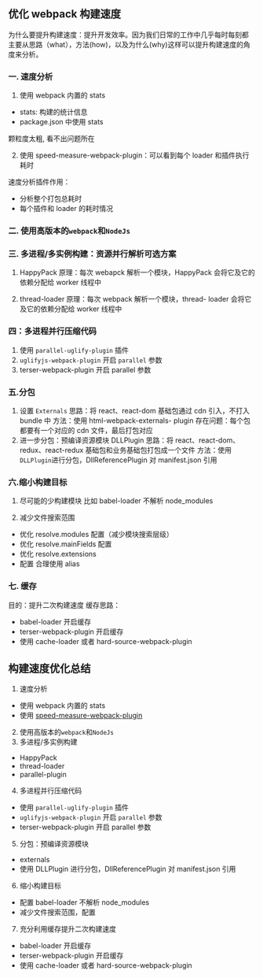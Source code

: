 ## 优化 webpack 构建速度

为什么要提升构建速度：提升开发效率。因为我们日常的工作中几乎每时每刻都
主要从思路（what），方法(how)，以及为什么(why)这样可以提升构建速度的角度来分析。

### 一. 速度分析

1. 使用 webpack 内置的 stats

-   stats: 构建的统计信息
-   package.json 中使用 stats

颗粒度太粗, 看不出问题所在

2. 使用 speed-measure-webpack-plugin：可以看到每个 loader 和插件执行耗时

速度分析插件作用：

-   分析整个打包总耗时
-   每个插件和 loader 的耗时情况

### 二. 使用高版本的`webpack`和`NodeJs`

### 三. 多进程/多实例构建：资源并行解析可选方案

1. HappyPack
   原理：每次 webapck 解析一个模块，HappyPack 会将它及它的依赖分配给 worker 线程中

2. thread-loader
   原理：每次 webpack 解析一个模块，thread- loader 会将它及它的依赖分配给 worker 线程中

### 四：多进程并行压缩代码

1. 使用 `parallel-uglify-plugin` 插件
2. `uglifyjs-webpack-plugin` 开启 `parallel` 参数
3. terser-webpack-plugin 开启 parallel 参数

### 五.分包

1. 设置 `Externals`
   思路：将 react、react-dom 基础包通过 cdn 引入，不打入 bundle 中
   方法：使用 html-webpack-externals- plugin
   存在问题：每个包都要有一个对应的 cdn 文件，最后打包对应
2. 进一步分包：预编译资源模块 DLLPlugin
   思路：将 react、react-dom、redux、react-redux 基础包和业务基础包打包成一个文件
   方法：使用`DLLPlugin`进行分包，DllReferencePlugin 对 manifest.json 引用

### 六.缩小构建目标

1. 尽可能的少构建模块
   比如 babel-loader 不解析 node_modules

2. 减少文件搜索范围

-   优化 resolve.modules 配置（减少模块搜索层级）
-   优化 resolve.mainFields 配置
-   优化 resolve.extensions
-   配置 合理使用 alias

### 七. 缓存

目的：提升二次构建速度
缓存思路：

-   babel-loader 开启缓存
-   terser-webpack-plugin 开启缓存
-   使用 cache-loader 或者 hard-source-webpack-plugin

## 构建速度优化总结

1. 速度分析

-   使用 webpack 内置的 stats
-   使用 [speed-measure-webpack-plugin](https://github.com/stephencookdev/speed-measure-webpack-plugin)

2. 使用高版本的`webpack`和`NodeJs`
3. 多进程/多实例构建

-   HappyPack
-   thread-loader
-   parallel-plugin

4. 多进程并行压缩代码

-   使用 `parallel-uglify-plugin` 插件
-   `uglifyjs-webpack-plugin` 开启 `parallel` 参数
-   terser-webpack-plugin 开启 parallel 参数

5. 分包：预编译资源模块

-   externals
-   使用 DLLPlugin 进行分包，DllReferencePlugin 对 manifest.json 引用

6. 缩小构建目标

-   配置 babel-loader 不解析 node_modules
-   减少文件搜索范围，配置

7. 充分利用缓存提升二次构建速度

-   babel-loader 开启缓存
-   terser-webpack-plugin 开启缓存
-   使用 cache-loader 或者 hard-source-webpack-plugin
